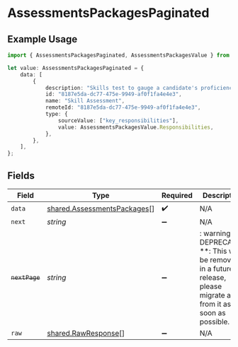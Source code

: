 # AssessmentsPackagesPaginated

## Example Usage

```typescript
import { AssessmentsPackagesPaginated, AssessmentsPackagesValue } from "@stackone/stackone-client-ts/sdk/models/shared";

let value: AssessmentsPackagesPaginated = {
    data: [
        {
            description: "Skills test to gauge a candidate's proficiency in job-specific skills",
            id: "8187e5da-dc77-475e-9949-af0f1fa4e4e3",
            name: "Skill Assessment",
            remoteId: "8187e5da-dc77-475e-9949-af0f1fa4e4e3",
            type: {
                sourceValue: ["key_responsibilities"],
                value: AssessmentsPackagesValue.Responsibilities,
            },
        },
    ],
};
```

## Fields

| Field                                                                                                                   | Type                                                                                                                    | Required                                                                                                                | Description                                                                                                             |
| ----------------------------------------------------------------------------------------------------------------------- | ----------------------------------------------------------------------------------------------------------------------- | ----------------------------------------------------------------------------------------------------------------------- | ----------------------------------------------------------------------------------------------------------------------- |
| `data`                                                                                                                  | [shared.AssessmentsPackages](../../../sdk/models/shared/assessmentspackages.md)[]                                       | :heavy_check_mark:                                                                                                      | N/A                                                                                                                     |
| `next`                                                                                                                  | *string*                                                                                                                | :heavy_minus_sign:                                                                                                      | N/A                                                                                                                     |
| ~~`nextPage`~~                                                                                                          | *string*                                                                                                                | :heavy_minus_sign:                                                                                                      | : warning: ** DEPRECATED **: This will be removed in a future release, please migrate away from it as soon as possible. |
| `raw`                                                                                                                   | [shared.RawResponse](../../../sdk/models/shared/rawresponse.md)[]                                                       | :heavy_minus_sign:                                                                                                      | N/A                                                                                                                     |